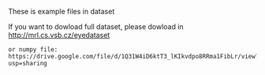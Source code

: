 These is example files in dataset


If you want to dowload full dataset, please dowload in http://mrl.cs.vsb.cz/eyedataset

    or numpy file: https://drive.google.com/file/d/1Q31W4iD6ktT3_lKIkvdpo8RRma1FibLr/view?usp=sharing
